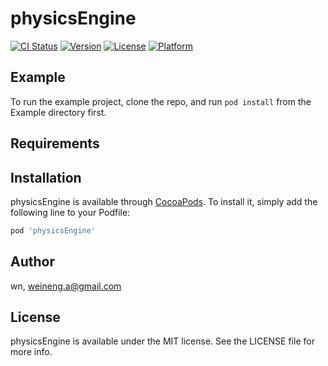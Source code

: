 # physicsEngine

[![CI Status](https://img.shields.io/travis/wn/physicsEngine.svg?style=flat)](https://travis-ci.org/wn/physicsEngine)
[![Version](https://img.shields.io/cocoapods/v/physicsEngine.svg?style=flat)](https://cocoapods.org/pods/physicsEngine)
[![License](https://img.shields.io/cocoapods/l/physicsEngine.svg?style=flat)](https://cocoapods.org/pods/physicsEngine)
[![Platform](https://img.shields.io/cocoapods/p/physicsEngine.svg?style=flat)](https://cocoapods.org/pods/physicsEngine)

## Example

To run the example project, clone the repo, and run `pod install` from the Example directory first.

## Requirements

## Installation

physicsEngine is available through [CocoaPods](https://cocoapods.org). To install
it, simply add the following line to your Podfile:

```ruby
pod 'physicsEngine'
```

## Author

wn, weineng.a@gmail.com

## License

physicsEngine is available under the MIT license. See the LICENSE file for more info.
